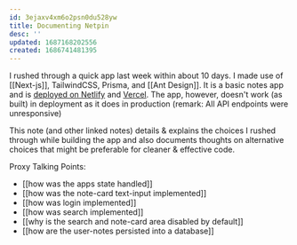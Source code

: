```yaml
---
id: 3ejaxv4xm6o2psn0du528yw
title: Documenting Netpin
desc: ''
updated: 1687168202556
created: 1686741481395
---
```


I rushed through a quick app last week within about 10 days. I made use of [[Next-js]], TailwindCSS, Prisma, and [[Ant Design]]. It is a basic notes app and is [deployed on Netlify](https://netpin.netlify.app/) and [Vercel](https://netpin-0-1-1.vercel.app/). The app, however, doesn't work (as built) in deployment as it does in production (remark: All API endpoints were unresponsive)

This note (and other linked notes) details & explains the choices I rushed through while building the app and also documents thoughts on alternative choices that might be preferable for cleaner & effective code.

Proxy Talking Points:

- [[how was the apps state handled]]
- [[how was the note-card text-input implemented]]
- [[how was login implemented]]
- [[how was search implemented]]
- [[why is the search and note-card area disabled by default]]
- [[how are the user-notes persisted into a database]]

